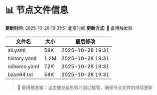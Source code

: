 # 📊 节点文件信息

**更新时间**: 2025-10-28 19:31:51 北京时间
**更新方式**: 🔄 备用触发器

| 文件名 | 大小 | 最后修改 |
|--------|------|----------|
| all.yaml | 58K | 2025-10-28 19:31 |
| history.yaml | 1.2M | 2025-10-28 19:31 |
| mihomo.yaml | 72K | 2025-10-28 19:31 |
| base64.txt | 58K | 2025-10-28 19:31 |

> 🔄 备用触发器：当主触发器失效时自动接管，确保节点文件的持续更新
